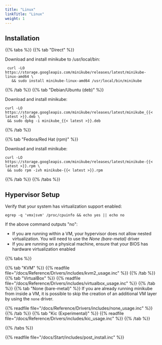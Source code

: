 ```yaml
---
title: "Linux"
linkTitle: "Linux"
weight: 1
---
```


## Installation

{{% tabs %}}
{{% tab "Direct" %}}

Download and install minikube to /usr/local/bin:

```shell
 curl -LO https://storage.googleapis.com/minikube/releases/latest/minikube-linux-amd64 \
   && sudo install minikube-linux-amd64 /usr/local/bin/minikube
```
{{% /tab %}}
{{% tab "Debian/Ubuntu (deb)" %}}

Download and install minikube:

```shell
curl -LO https://storage.googleapis.com/minikube/releases/latest/minikube_{{< latest >}}.deb \
 && sudo dpkg -i minikube_{{< latest >}}.deb
 ```

{{% /tab %}}

{{% tab "Fedora/Red Hat (rpm)" %}}

Download and install minikube:

```shell
curl -LO https://storage.googleapis.com/minikube/releases/latest/minikube-{{< latest >}}.rpm \
 && sudo rpm -ivh minikube-{{< latest >}}.rpm
 ```

{{% /tab %}}
{{% /tabs %}}

## Hypervisor Setup

Verify that your system has virtualization support enabled:

```shell
egrep -q 'vmx|svm' /proc/cpuinfo && echo yes || echo no
```

If the above command outputs "no":

- If you are running within a VM, your hypervisor does not allow nested virtualization. You will need to use the *None (bare-metal)* driver
- If you are running on a physical machine, ensure that your BIOS has hardware virtualization enabled

{{% tabs %}}

{{% tab "KVM" %}}
{{% readfile file="/docs/Reference/Drivers/includes/kvm2_usage.inc" %}}
{{% /tab %}}
{{% tab "VirtualBox" %}}
{{% readfile file="/docs/Reference/Drivers/includes/virtualbox_usage.inc" %}}
{{% /tab %}}
{{% tab "None (bare-metal)" %}}
If you are already running minikube from inside a VM, it is possible to skip the creation of an additional VM layer by using the `none` driver.

{{% readfile file="/docs/Reference/Drivers/includes/none_usage.inc" %}}
{{% /tab %}}
{{% tab "Kic (Experimental)" %}}
{{% readfile file="/docs/Reference/Drivers/includes/kic_usage.inc" %}}
{{% /tab %}}

{{% /tabs %}}

{{% readfile file="/docs/Start/includes/post_install.inc" %}}
